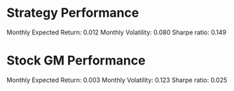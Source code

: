 # Strategy Performance
Monthly Expected Return: 0.012
Monthly Volatility: 0.080
Sharpe ratio: 0.149
# Stock GM Performance
Monthly Expected Return: 0.003
Monthly Volatility: 0.123
Sharpe ratio: 0.025
